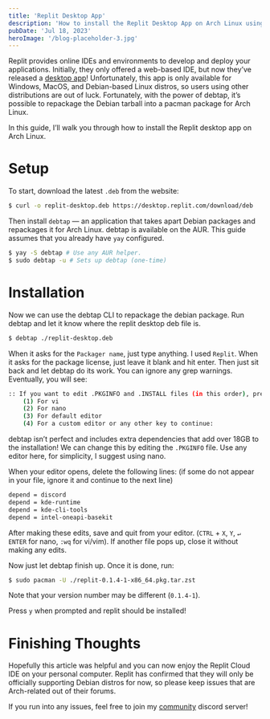 ```yaml
---
title: 'Replit Desktop App'
description: 'How to install the Replit Desktop App on Arch Linux using debtap'
pubDate: 'Jul 18, 2023'
heroImage: '/blog-placeholder-3.jpg'
---
```


Replit provides online IDEs and environments to develop and deploy your applications. Initially, they only offered a web-based IDE, but now they’ve released a [desktop app](https://blog.replit.com/desktop-app)! Unfortunately, this app is only available for Windows, MacOS, and Debian-based Linux distros, so users using other distributions are out of luck. Fortunately, with the power of debtap, it’s possible to repackage the Debian tarball into a pacman package for Arch Linux.

In this guide, I’ll walk you through how to install the Replit desktop app on Arch Linux. 

# Setup

To start, download the latest `.deb` from the website:

```bash
$ curl -o replit-desktop.deb https://desktop.replit.com/download/deb
```

Then install `debtap` — an application that takes apart Debian packages and repackages it for Arch Linux. debtap is available on the AUR. This guide assumes that you already have `yay` configured. 

```bash
$ yay -S debtap # Use any AUR helper.
$ sudo debtap -u # Sets up debtap (one-time)
```

# Installation

Now we can use the debtap CLI to repackage the debian package. Run debtap and let it know where the replit desktop deb file is.

```bash
$ debtap ./replit-desktop.deb
```

When it asks for the `Packager name`, just type anything. I used `Replit`. When it asks for the package license, just leave it blank and hit enter. Then just sit back and let debtap do its work. You can ignore any grep warnings. Eventually, you will see: 

```bash
:: If you want to edit .PKGINFO and .INSTALL files (in this order), press 
	(1) For vi 
	(2) For nano 
	(3) For default editor 
	(4) For a custom editor or any other key to continue:
```

debtap isn’t perfect and includes extra dependencies that add over 18GB to the installation! We can change this by editing the `.PKGINFO` file. Use any editor here, for simplicity, I suggest using nano.

When your editor opens, delete the following lines: (if some do not appear in your file, ignore it and continue to the next line)

```bash
depend = discord
depend = kde-runtime
depend = kde-cli-tools
depend = intel-oneapi-basekit
```

After making these edits, save and quit from your editor. (`CTRL` + `X`, `Y`, `↵ ENTER` for nano, `:wq` for vi/vim). If another file pops up, close it without making any edits. 

Now just let debtap finish up. Once it is done, run:

```bash
$ sudo pacman -U ./replit-0.1.4-1-x86_64.pkg.tar.zst
```

Note that your version number may be different (`0.1.4-1`). 

Press `y` when prompted and replit should be installed!

# Finishing Thoughts

Hopefully this article was helpful and you can now enjoy the Replit Cloud IDE on your personal computer. Replit has confirmed that they will only be officially supporting Debian distros for now, so please keep issues that are Arch-related out of their forums.  

If you run into any issues, feel free to join my [community](https://discord.gg/MZQN8QMJg8) discord server!
